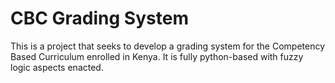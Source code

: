 # CBC Grading System
This is a project that seeks to develop a grading system for the Competency Based Curriculum enrolled in Kenya.
It is fully python-based with fuzzy logic aspects enacted.
